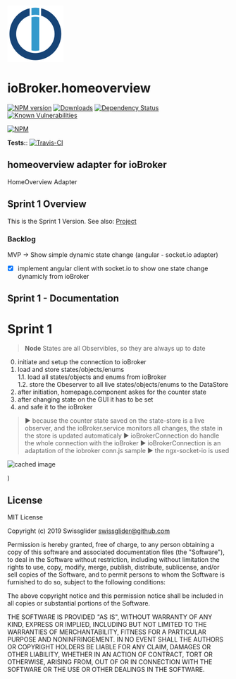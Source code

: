 ![Logo](admin/homeoverview.png)

# ioBroker.homeoverview

[![NPM version](http://img.shields.io/npm/v/iobroker.homeoverview.svg)](https://www.npmjs.com/package/iobroker.homeoverview)
[![Downloads](https://img.shields.io/npm/dm/iobroker.homeoverview.svg)](https://www.npmjs.com/package/iobroker.homeoverview)
[![Dependency Status](https://img.shields.io/david/Swissglider/iobroker.homeoverview.svg)](https://david-dm.org/Swissglider/iobroker.homeoverview)
[![Known Vulnerabilities](https://snyk.io/test/github/Swissglider/ioBroker.homeoverview/badge.svg)](https://snyk.io/test/github/Swissglider/ioBroker.homeoverview)

[![NPM](https://nodei.co/npm/iobroker.homeoverview.png?downloads=true)](https://nodei.co/npm/iobroker.homeoverview/)

**Tests:**: [![Travis-CI](http://img.shields.io/travis/Swissglider/ioBroker.homeoverview/master.svg)](https://travis-ci.org/Swissglider/ioBroker.homeoverview)

## homeoverview adapter for ioBroker

HomeOverview Adapter

## Sprint 1 Overview

This is the Sprint 1 Version. See also: [Project](https://github.com/swissglider/ioBroker.homeOverview/projects/1?card_filter_query=sprint+1)

### Backlog

MVP &rightarrow; Show simple dynamic state change (angular - socket.io adapter)
- [x] implement angular client with socket.io to show one state change dynamicly from ioBroker

## Sprint 1 - Documentation

# Sprint 1

>**Node**
States are all Observibles, so they are always up to date

0.   initiate and setup the connection to ioBroker
1.   load and store states/objects/enums   
  1.1. load all states/objects and enums from ioBroker    
  1.2. store the Obeserver to all live states/objects/enums to the DataStore   
2.   after initiation, homepage.component askes for the counter state
3.   after changing state on the GUI it has to be set
4.   and safe it to the ioBroker

>:arrow_forward: because the counter state saved on the state-store is a live observer,
and the ioBroker.service monitors all changes,
the state in the store is updated automaticaly
>:arrow_forward: ioBrokerConnection do handle the whole connection with the ioBroker
>:arrow_forward: ioBrokerConnection is an adaptation of the iobroker conn.js sample
>:arrow_forward: the ngx-socket-io is used


![cached image](https://plantuml-server.kkeisuke.app/svg/ZPB1JiCm343l_Wfhf_NGb06d7j1Wdy0H8PIrfWHQkqfSBcZ_JjPMj1jb8YShZj-pvMo3MgzTKmEyUjiGhkwvwchhNrRu1HZFqviqrDgAJ25DAqoipqF2oOEN3_8caFzq1PrTxuIP2dN2OoAgbDAWukcqfBHgzpP4-Up9Qj1FbPYXxDyZCGR4NJFK7k000BzxmJIzM-m5SxnAqB5JDCPWCMJwk1PRegrhx7qX6tGXEze2BFP_gfckSzoOpQZvYuXhooLsRNbC9PVuo_Ftaki4-mfioGSNDAvdbC7IvcQySrEEaLMHFlQoTOnsqh6IJowGbYQ_YItzOC8Sy_yjvNWxKG2sn6NyfDy0.svg)

)



## License

MIT License

Copyright (c) 2019 Swissglider <swissglider@github.com>

Permission is hereby granted, free of charge, to any person obtaining a copy
of this software and associated documentation files (the "Software"), to deal
in the Software without restriction, including without limitation the rights
to use, copy, modify, merge, publish, distribute, sublicense, and/or sell
copies of the Software, and to permit persons to whom the Software is
furnished to do so, subject to the following conditions:

The above copyright notice and this permission notice shall be included in all
copies or substantial portions of the Software.

THE SOFTWARE IS PROVIDED "AS IS", WITHOUT WARRANTY OF ANY KIND, EXPRESS OR
IMPLIED, INCLUDING BUT NOT LIMITED TO THE WARRANTIES OF MERCHANTABILITY,
FITNESS FOR A PARTICULAR PURPOSE AND NONINFRINGEMENT. IN NO EVENT SHALL THE
AUTHORS OR COPYRIGHT HOLDERS BE LIABLE FOR ANY CLAIM, DAMAGES OR OTHER
LIABILITY, WHETHER IN AN ACTION OF CONTRACT, TORT OR OTHERWISE, ARISING FROM,
OUT OF OR IN CONNECTION WITH THE SOFTWARE OR THE USE OR OTHER DEALINGS IN THE
SOFTWARE.
